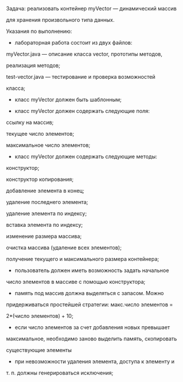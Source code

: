 Задача: реализовать контейнер myVector — динамический массив

для хранения произвольного типа данных.

Указания по выполнению:

- лабораторная работа состоит из двух файлов:

myVector.java — описание класса vector, прототипы методов,

реализация методов;

test-vector.java — тестирование и проверка возможностей

класса;

- класс myVector должен быть шаблонным;

- класс myVector должен содержать следующие поля:

ссылку на массив;

текущее число элементов;

максимальное число элементов;

- класс myVector должен содержать следующие методы:

конструктор;

конструктор копирования;

добавление элемента в конец;

удаление последнего элемента;

удаление элемента по индексу;

вставка элемента по индексу;

изменение размера массива;

очистка массива (удаление всех элементов);

получение текущего и максимального размера контейнера;

- пользователь должен иметь возможность задать начальное

число элементов в массиве с помощью конструктора;

- память под массив должна выделяться с запасом. Можно

придерживаться простейшей стратегии: макс.число элементов =

2*(число элементов) + 10;

- если число элементов за счет добавления новых превышает

максимальное, необходимо заново выделить память, скопировать

существующие элементы

- при невозможности удаления элемента, доступа к элементу и

т. п. должны генерироваться исключения;


